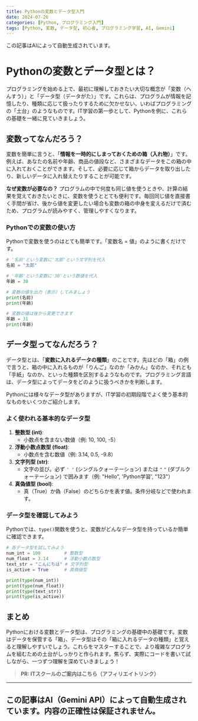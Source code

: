 ```yaml
---
title: Pythonの変数とデータ型入門
date: 2024-07-26
categories: [Python, プログラミング入門]
tags: [Python, 変数, データ型, 初心者, プログラミング学習, AI, Gemini]
---
```


この記事はAIによって自動生成されています。

# Pythonの変数とデータ型とは？

プログラミングを始める上で、最初に理解しておきたい大切な概念が「変数（へんすう）」と「データ型（データがた）」です。これらは、プログラムが情報を記憶したり、種類に応じて扱ったりするために欠かせない、いわばプログラミングの「土台」のようなものです。IT学習の第一歩として、Pythonを例に、これらの基礎を一緒に見ていきましょう。

## 変数ってなんだろう？

変数を簡単に言うと、「**情報を一時的にしまっておくための箱（入れ物）**」です。例えば、あなたの名前や年齢、商品の値段など、さまざまなデータをこの箱の中に入れておくことができます。そして、必要に応じて箱からデータを取り出したり、新しいデータに入れ替えたりすることが可能です。

**なぜ変数が必要なの？**
プログラムの中で何度も同じ値を使うときや、計算の結果を覚えておきたいときに、変数を使うととても便利です。毎回同じ値を直接書く手間が省け、後から値を変更したい場合も変数の箱の中身を変えるだけで済むため、プログラムが読みやすく、管理しやすくなります。

### Pythonでの変数の使い方

Pythonで変数を使うのはとても簡単です。「変数名 = 値」のように書くだけです。

```python
# '名前'という変数に'太郎'という文字列を代入
名前 = "太郎"

# '年齢'という変数に'30'という数値を代入
年齢 = 30

# 変数の値を出力（表示）してみましょう
print(名前)
print(年齢)

# 変数の値は後から変更できます
年齢 = 31
print(年齢)
```

## データ型ってなんだろう？

データ型とは、「**変数に入れるデータの種類**」のことです。先ほどの「箱」の例で言うと、箱の中に入れるものが「りんご」なのか「みかん」なのか、それとも「手紙」なのか、といった種類を区別するようなものです。プログラミング言語は、データ型によってデータをどのように扱うべきかを判断します。

Pythonには様々なデータ型がありますが、IT学習の初期段階でよく使う基本的なものをいくつかご紹介します。

### よく使われる基本的なデータ型

1.  **整数型 (int)**:
    *   小数点を含まない数値（例: 10, 100, -5）
2.  **浮動小数点数型 (float)**:
    *   小数点を含む数値（例: 3.14, 0.5, -9.8）
3.  **文字列型 (str)**:
    *   文字の並び。必ず `' '` (シングルクォーテーション) または `"` `"` (ダブルクォーテーション) で囲みます（例: "Hello", 'Python学習', "123"）
4.  **真偽値型 (bool)**:
    *   真（True）か偽（False）のどちらかを表す値。条件分岐などで使われます。

### データ型を確認してみよう

Pythonでは、`type()`関数を使うと、変数がどんなデータ型を持っているか簡単に確認できます。

```python
# 各データ型を試してみよう
num_int = 100         # 整数型
num_float = 3.14      # 浮動小数点数型
text_str = "こんにちは" # 文字列型
is_active = True      # 真偽値型

print(type(num_int))
print(type(num_float))
print(type(text_str))
print(type(is_active))
```

## まとめ

Pythonにおける変数とデータ型は、プログラミングの基礎中の基礎です。変数はデータを保管する「箱」、データ型はその「箱に入れるデータの種類」と覚えると理解しやすいでしょう。これらをマスターすることで、より複雑なプログラムを組むための土台がしっかりと作られます。焦らず、実際にコードを書いて試しながら、一つずつ理解を深めていきましょう！
> **PR: ITスクールのご案内はこちら（アフィリエイトリンク）**

---
この記事はAI（Gemini API）によって自動生成されています。内容の正確性は保証されません。
---
